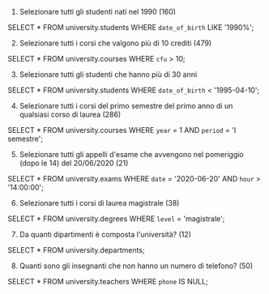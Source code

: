 1. Selezionare tutti gli studenti nati nel 1990 (160)

SELECT * FROM university.students
WHERE `date_of_birth` LIKE '1990%';

2. Selezionare tutti i corsi che valgono più di 10 crediti (479)

SELECT * FROM university.courses
WHERE `cfu` > 10;

3. Selezionare tutti gli studenti che hanno più di 30 anni

SELECT *
FROM university.students
WHERE `date_of_birth` < '1995-04-10';

4. Selezionare tutti i corsi del primo semestre del primo anno di un qualsiasi corso di laurea (286)

SELECT * FROM university.courses
WHERE `year` = 1 AND `period` = 'I semestre';

5. Selezionare tutti gli appelli d'esame che avvengono nel pomeriggio (dopo le 14) del 20/06/2020 (21)

SELECT * FROM university.exams
WHERE `date` = '2020-06-20' AND `hour` > '14:00:00';

6. Selezionare tutti i corsi di laurea magistrale (38)

SELECT *
FROM university.degrees
WHERE `level` = 'magistrale';

7. Da quanti dipartimenti è composta l'università? (12)

SELECT *
FROM university.departments;

8. Quanti sono gli insegnanti che non hanno un numero di telefono? (50)

SELECT *
FROM university.teachers
WHERE `phone` IS NULL;